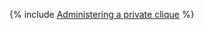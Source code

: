 {% include [Administering a private clique](../../../../_includes/user-guide/data-processing/chyt/cliques/administration.md) %}